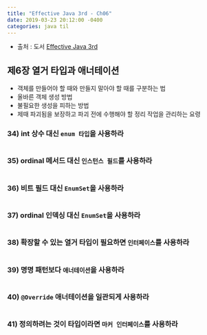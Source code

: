 ```yaml
---
title: "Effective Java 3rd - Ch06"
date: 2019-03-23 20:12:00 -0400
categories: java til
---
```


* 출처 : 도서 [Effective Java 3rd](http://www.yes24.com/Product/Goods/65551284)

## 제6장 열거 타입과 애너테이션 

- 객체를 만들어야 할 때와 만들지 말아야 할 때를 구분하는 법
- 올바른 객체 생성 방법
- 불필요한 생성을 피하는 방법
- 제때 파괴됨을 보장하고 파괴 전에 수행해야 할 정리 작업을 관리하는 요령


### 34) int 상수 대신 `enum 타입`을 사용하라 

```java
```

### 35) ordinal 메서드 대신 `인스턴스 필드`를 사용하라 

```java
```

### 36) 비트 필드 대신 `EnumSet`을 사용하라 

```java
```

### 37) ordinal 인덱싱 대신 `EnumSet`을 사용하라 

```java
```

### 38) 확장할 수 있는 열거 타입이 필요하면 `인터페이스`를 사용하라 

```java
```

### 39) 명명 패턴보다 `애너테이션`을 사용하라 

```java
```

### 40) `@Override` 애너테이션을 일관되게 사용하라 

```java
```

### 41) 정의하려는 것이 타입이라면 `마커 인터페이스`를 사용하라 

```java
```

